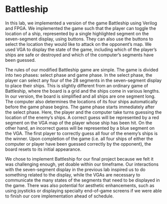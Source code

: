 # Battleship

In this lab, we implemented a version of the game Battleship using Verilog and FPGA. We implemented the game such that the player can toggle the location of a ship, represented by a single highlighted segment on the seven-segment display, using buttons. They can also use the buttons to select the location they would like to attack on the opponent’s map. We used VGA to display the state of the game, including which of the player’s ships are safe or destroyed and which of the computer’s segments have been guessed.

The rules of our modified Battleship game are simple. The game is divided into two phases: select phase and game phase. In the select phase, the player can select any four of the 28 segments in the seven-segment display to place their ships. This is slightly different from an ordinary game of Battleship, where the board is a grid and the ships come in various lengths. In our version, the board is simplified and all ships are one segment long. The computer also determines the locations of its four ships automatically before the game phase begins. The game phase starts immediately after the select phase. Here, the player and the computer take turns guessing the location of the enemy’s ships. A correct guess will be represented by a red segment on the VGA map of the player whose ship has been hit. On the other hand, an incorrect guess will be represented by a blue segment on the VGA. The first player to correctly guess all four of the enemy’s ships is the winner. Upon completion of the game (i.e. all four ships of either the computer or player have been guessed correctly by the opponent), the board resets to its initial appearance.

We chose to implement Battleship for our final project because we felt it was challenging enough, yet doable within our timeframe. Our interactions with the seven-segment display in the previous lab inspired us to do something related to the display, while the VGAs are necessary to communicate the many states of the segments that need to be displayed in the game. There was also potential for aesthetic enhancements, such as using joysticks or displaying specialty end-of-game screens if we were able to finish our core implementation ahead of schedule.
